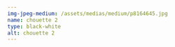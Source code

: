 ```yaml
---
img-jpeg-medium: /assets/medias/medium/p8164645.jpg
name: chouette 2
type: black-white
alt: chouette 2
---
```

